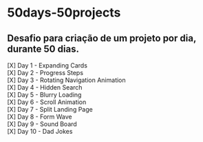 # 50days-50projects
## Desafio para criação de um projeto por dia, durante 50 dias.

[X] Day 1 - Expanding Cards  
[X] Day 2 - Progress Steps  
[X] Day 3 - Rotating Navigation Animation  
[X] Day 4 - Hidden Search  
[X] Day 5 - Blurry Loading  
[X] Day 6 - Scroll Animation  
[X] Day 7 - Split Landing Page  
[X] Day 8 - Form Wave  
[X] Day 9 - Sound Board  
[X] Day 10 - Dad Jokes  